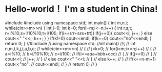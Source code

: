 # Hello-world！ I'm a student in China!
#include<iostream>
#include<cmath>
using namespace std;
int main()
{
    int m,n,i;
    while(cin>>m>>n)
    {
        int j=0;
        int k=0;
    	for(i=m;i<=n;i++)
    	{
            int r,s,t;
            r=i%10;s=i/10%10;t=i/100;
    		if(i==r*r*r+s*s*s+t*t*t){
                if(j==0){
                    cout<<i;
                    j++;
                }
                else
                cout<<" "<<i;
                k++;
    		}
    	}
        if(k!=0)
            cout<<endl;
          if(k==0)
		cout<<"no"<<endl;
    }
    return 0;
}
//#include<iostream>
//using namespace std;
//int main()
//{
//	int n,m,t,k,j,i,a,b,c;
//	while(cin>>m>>n)
//	{
//		j=k=0;
//		for(i=m;i<=n;i++)
//		{
//			a=i%10;
//			b=i/10%10;
//			c=i/100;
//			if(i==a*a*a+b*b*b+c*c*c)
//			{
//				if(j==0)
//				{
//					cout<<i;
//					j++;
//				}
//				else cout<<" "<<i;
//			}
//			else k++;
//		}
//		if(k==n-m+1) cout<<"no";
//		cout<<endl;
//	}
//	return 0;
// }
